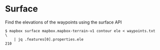 # Surface

Find the elevations of the waypoints using the surface API

```
$ mapbox surface mapbox.mapbox-terrain-v1 contour ele < waypoints.txt \
    | jq .features[0].properties.ele
210
```
